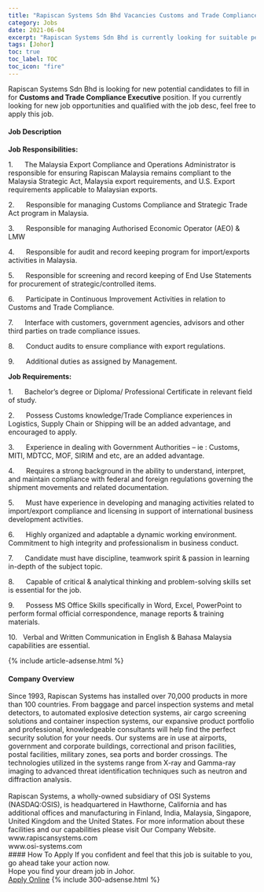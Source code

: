 ```yaml
---
title: "Rapiscan Systems Sdn Bhd Vacancies Customs and Trade Compliance Executive" 
category: Jobs 
date: 2021-06-04 
excerpt: "Rapiscan Systems Sdn Bhd is currently looking for suitable person to fill in the Customs and Trade Compliance Executive which based in Johor" 
tags: [Johor] 
toc: true 
toc_label: TOC 
toc_icon: "fire" 
--- 
```


<p>Rapiscan Systems Sdn Bhd is looking for new potential candidates to fill in for <b>Customs and Trade Compliance Executive</b> position. If you currently looking for new job opportunities and qualified with the job desc, feel free to apply this job.
</p><div><div><h4>Job Description</h4></div><div><div><span><div><p><strong>Job Responsibilities:</strong></p><p>1.&#160;&#160;&#160;&#160;&#160;&#160;The Malaysia Export Compliance and Operations Administrator is responsible for ensuring Rapiscan Malaysia remains compliant to the Malaysia Strategic Act, Malaysia export requirements, and U.S. Export requirements applicable to Malaysian exports.</p><p>2.&#160;&#160;&#160;&#160;&#160;&#160;Responsible for managing Customs Compliance and Strategic Trade Act program in Malaysia.</p><p>3.&#160;&#160;&#160;&#160;&#160;&#160;Responsible for managing Authorised Economic Operator (AEO) &amp; LMW</p><p>4.&#160;&#160;&#160;&#160;&#160;&#160;Responsible for audit and record keeping program for import/exports activities in Malaysia.</p><p>5.&#160;&#160;&#160;&#160;&#160;&#160;Responsible for screening and record keeping of End Use Statements for procurement of strategic/controlled items.</p><p>6.&#160;&#160;&#160;&#160;&#160;&#160;Participate in Continuous Improvement Activities in relation to Customs and Trade Compliance.</p><p>7.&#160;&#160;&#160;&#160;&#160;&#160;Interface with customers, government agencies, advisors and other third parties on trade compliance issues.</p><p>8.&#160;&#160;&#160;&#160;&#160;&#160;Conduct audits to ensure compliance with export regulations.</p><p>9.&#160;&#160;&#160;&#160;&#160;&#160;Additional duties as assigned by Management.</p><p><strong>Job Requirements:</strong></p><p>1.&#160;&#160;&#160;&#160;&#160;&#160;Bachelor&#8217;s degree or Diploma/ Professional Certificate in relevant field of study.</p><p>2.&#160;&#160;&#160;&#160;&#160;&#160;Possess Customs knowledge/Trade Compliance experiences in Logistics, Supply Chain or Shipping will be an added advantage, and encouraged to apply.</p><p>3.&#160;&#160;&#160;&#160;&#160;&#160;Experience in dealing with Government Authorities &#8211; ie : Customs, MITI, MDTCC, MOF, SIRIM and etc, are an added advantage.</p><p>4.&#160;&#160;&#160;&#160;&#160;&#160;Requires a strong background in the ability to understand, interpret, and maintain compliance with federal and foreign regulations governing the shipment movements and related documentation.</p><p>5.&#160;&#160;&#160;&#160;&#160;&#160;Must have experience in developing and managing activities related to import/export compliance and licensing in support of international business development activities.</p><p>6.&#160;&#160;&#160;&#160;&#160;&#160;Highly organized and adaptable a dynamic working environment. Commitment to high integrity and professionalism in business conduct.</p><p>7.&#160;&#160;&#160;&#160;&#160;&#160;Candidate must have discipline, teamwork spirit &amp; passion in learning in-depth of the subject topic.</p><p>8.&#160;&#160;&#160;&#160;&#160;&#160;Capable of critical &amp; analytical thinking and problem-solving skills set is essential for the job.</p><p>9.&#160;&#160;&#160;&#160;&#160;&#160;Possess MS Office Skills specifically in Word, Excel, PowerPoint to perform formal official correspondence, manage reports &amp; training materials.</p><p>10.&#160;&#160;&#160;Verbal and Written Communication in English &amp; Bahasa Malaysia capabilities are essential.</p></div></span></div></div></div> 
{% include article-adsense.html %} 
<div><div><h4>Company Overview</h4></div><div><div><span><div><div>Since 1993, Rapiscan Systems has installed over 70,000 products in more than 100 countries. From baggage and parcel inspection systems and metal detectors, to automated explosive detection systems, air cargo screening solutions and container inspection systems, our expansive product portfolio and professional, knowledgeable consultants will help find the perfect security solution for your needs. Our systems are in use at airports, government and corporate buildings, correctional and prison facilities, postal facilities, military zones, sea ports and border crossings. The technologies utilized in the systems range from X-ray and Gamma-ray imaging to advanced threat identification techniques such as neutron and diffraction analysis.<br>
<br>
Rapiscan Systems, a wholly-owned subsidiary of OSI Systems (NASDAQ:OSIS), is headquartered in Hawthorne, California and has additional offices and manufacturing in Finland, India, Malaysia, Singapore, United Kingdom and the United States. For more information about these facilities and our capabilities please visit Our Company Website.<br>
www.rapiscansystems.com<br>
www.osi-systems.com</div></div></span></div></div></div> 
#### How To Apply 
If you confident and feel that this job is suitable to you, go ahead take your action now. <br/> 
Hope you find your dream job in Johor. <br/> 
<a href="https://www.jobstreet.com.my/en/job/customs-and-trade-compliance-executive-4583143?jobId=jobstreet-my-job-4583143&" class="btn btn--info" target="_blank" rel="nofollow noopenner">Apply Online</a> 
{% include 300-adsense.html %} 